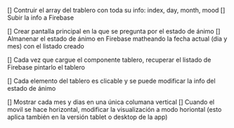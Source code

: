 [] Contruir el array del trablero con toda su info: index, day, month, mood
[] Subir la info a Firebase

[] Crear pantalla principal en la que se pregunta por el estado de ánimo
[] Almanenar el estado de ánimo en Firebase matheando la fecha actual (dia y mes) con el listado creado

[] Cada vez que cargue el componente tablero, recuperar el listado de Firebase pintarlo el tablero

[] Cada elemento del tablero es clicable y se puede modificar la info del estado de ánimo

[] Mostrar cada mes y dias en una única columana vertical
[] Cuando el movil se hace horizontal, modificar la visualización a modo horiontal (esto aplica también en la versión tablet o desktop de la app)
